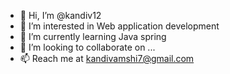 - 👋 Hi, I’m @kandiv12
- 👀 I’m interested in Web application development
- 🌱 I’m currently learning Java spring
- 💞️ I’m looking to collaborate on ...
- 📫 Reach me at kandivamshi7@gmail.com

<!---
kandiv12/kandiv12 is a ✨ special ✨ repository because its `README.md` (this file) appears on your GitHub profile.
You can click the Preview link to take a look at your changes.
--->
